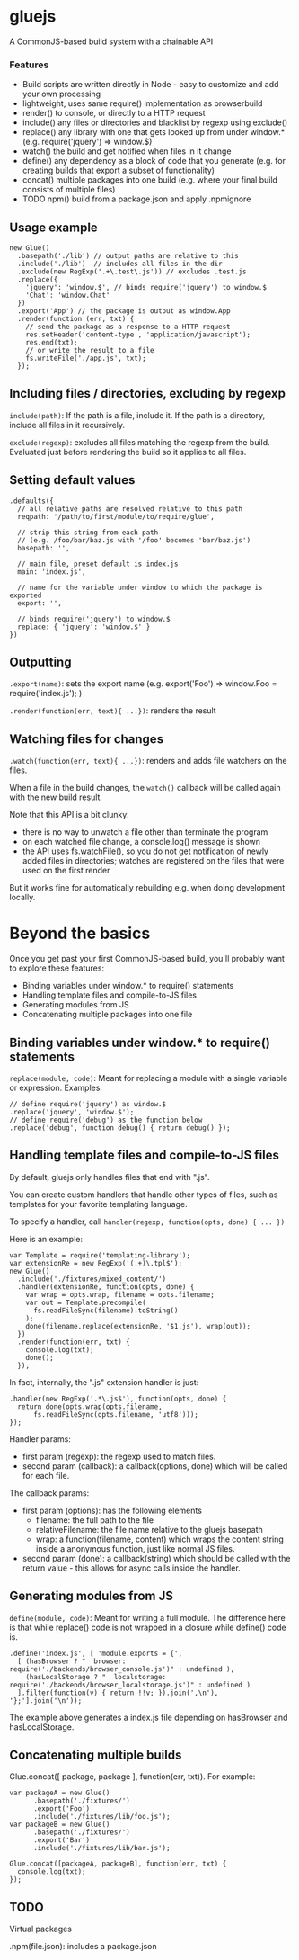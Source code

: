 # gluejs

A CommonJS-based build system with a chainable API

### Features

- Build scripts are written directly in Node - easy to customize and add your own processing
- lightweight, uses same require() implementation as browserbuild
- render() to console, or directly to a HTTP request
- include() any files or directories and blacklist by regexp using exclude()
- replace() any library with one that gets looked up from under window.* (e.g. require('jquery') => window.$)
- watch() the build and get notified when files in it change
- define() any dependency as a block of code that you generate (e.g. for creating builds that export a subset of functionality)
- concat() multiple packages into one build (e.g. where your final build consists of multiple files)
- TODO npm() build from a package.json and apply .npmignore

## Usage example

    new Glue()
      .basepath('./lib') // output paths are relative to this
      .include('./lib')  // includes all files in the dir
      .exclude(new RegExp('.+\.test\.js')) // excludes .test.js
      .replace({
        'jquery': 'window.$', // binds require('jquery') to window.$
        'Chat': 'window.Chat'
      })
      .export('App') // the package is output as window.App
      .render(function (err, txt) {
        // send the package as a response to a HTTP request
        res.setHeader('content-type', 'application/javascript');
        res.end(txt);
        // or write the result to a file
        fs.writeFile('./app.js', txt);
      });

## Including files / directories, excluding by regexp

```include(path)```: If the path is a file, include it. If the path is a directory, include all files in it recursively.

```exclude(regexp)```: excludes all files matching the regexp from the build. Evaluated just before rendering the build so it applies to all files.

## Setting default values

    .defaults({
      // all relative paths are resolved relative to this path
      reqpath: '/path/to/first/module/to/require/glue',

      // strip this string from each path
      // (e.g. /foo/bar/baz.js with '/foo' becomes 'bar/baz.js')
      basepath: '',

      // main file, preset default is index.js
      main: 'index.js',

      // name for the variable under window to which the package is exported
      export: '',

      // binds require('jquery') to window.$
      replace: { 'jquery': 'window.$' }
    })

## Outputting

```.export(name)```: sets the export name (e.g. export('Foo') => window.Foo = require('index.js'); )

```.render(function(err, text){ ...})```: renders the result

## Watching files for changes

```.watch(function(err, text){ ...})```: renders and adds file watchers on the files.

When a file in the build changes, the ```watch()``` callback will be called again with the new build result.

Note that this API is a bit clunky:

- there is no way to unwatch a file other than terminate the program
- on each watched file change, a console.log() message is shown
- the API uses fs.watchFile(), so you do not get notification of newly added files in directories; watches are registered on the files that were used on the first render

But it works fine for automatically rebuilding e.g. when doing development locally.

# Beyond the basics

Once you get past your first CommonJS-based build, you'll probably want to explore these features:

- Binding variables under window.* to require() statements
- Handling template files and compile-to-JS files
- Generating modules from JS
- Concatenating multiple packages into one file

## Binding variables under window.* to require() statements

```replace(module, code)```: Meant for replacing a module with a single variable or expression. Examples:

    // define require('jquery') as window.$
    .replace('jquery', 'window.$');
    // define require('debug') as the function below
    .replace('debug', function debug() { return debug() });

## Handling template files and compile-to-JS files

By default, gluejs only handles files that end with ".js".

You can create custom handlers that handle other types of files, such as templates for your favorite templating language.

To specify a handler, call ```handler(regexp, function(opts, done) { ... })```

Here is an example:

    var Template = require('templating-library');
    var extensionRe = new RegExp('(.+)\.tpl$');
    new Glue()
      .include('./fixtures/mixed_content/')
      .handler(extensionRe, function(opts, done) {
        var wrap = opts.wrap, filename = opts.filename;
        var out = Template.precompile(
          fs.readFileSync(filename).toString()
        );
        done(filename.replace(extensionRe, '$1.js'), wrap(out));
      })
      .render(function(err, txt) {
        console.log(txt);
        done();
      });

In fact, internally, the ".js" extension handler is just:

    .handler(new RegExp('.*\.js$'), function(opts, done) {
      return done(opts.wrap(opts.filename,
          fs.readFileSync(opts.filename, 'utf8')));
    });

Handler params:

- first param (regexp): the regexp used to match files.
- second param (callback): a callback(options, done) which will be called for each file.

The callback params:

- first param (options): has the following elements
  - filename: the full path to the file
  - relativeFilename: the file name relative to the gluejs basepath
  - wrap: a function(filename, content) which wraps the content string inside a anonymous function, just like normal JS files.
- second param (done): a callback(string) which should be called with the return value - this allows for async calls inside the handler.

## Generating modules from JS

```define(module, code)```: Meant for writing a full module. The difference here is that while replace() code is not wrapped in a closure while define() code is.

    .define('index.js', [ 'module.exports = {',
      [ (hasBrowser ? "  browser: require('./backends/browser_console.js')" : undefined ),
        (hasLocalStorage ? "  localstorage: require('./backends/browser_localstorage.js')" : undefined )
      ].filter(function(v) { return !!v; }).join(',\n'),
    '};'].join('\n'));

The example above generates a index.js file depending on hasBrowser and hasLocalStorage.

## Concatenating multiple builds

Glue.concat([ package, package ], function(err, txt)). For example:

    var packageA = new Glue()
          .basepath('./fixtures/')
          .export('Foo')
          .include('./fixtures/lib/foo.js');
    var packageB = new Glue()
          .basepath('./fixtures/')
          .export('Bar')
          .include('./fixtures/lib/bar.js');

    Glue.concat([packageA, packageB], function(err, txt) {
      console.log(txt);
    });

## TODO

Virtual packages

.npm(file.json): includes a package.json
